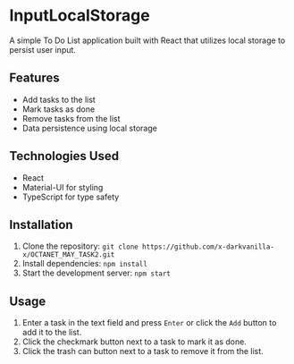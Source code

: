 # InputLocalStorage

A simple To Do List application built with React that utilizes local storage to persist user input.

## Features

- Add tasks to the list
- Mark tasks as done
- Remove tasks from the list
- Data persistence using local storage

## Technologies Used

- React
- Material-UI for styling
- TypeScript for type safety

## Installation

1. Clone the repository: `git clone https://github.com/x-darkvanilla-x/OCTANET_MAY_TASK2.git`
2. Install dependencies: `npm install`
3. Start the development server: `npm start`

## Usage

1. Enter a task in the text field and press `Enter` or click the `Add` button to add it to the list.
2. Click the checkmark button next to a task to mark it as done.
3. Click the trash can button next to a task to remove it from the list.